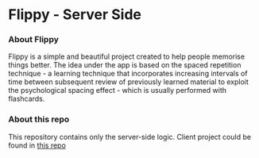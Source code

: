 # Flippy - Server Side
### About Flippy
Flippy is a simple and beautiful project created to help people memorise things better. The idea under the app is based on the spaced repetition technique - a learning technique that incorporates increasing intervals of time between subsequent review of previously learned material to exploit the psychological spacing effect - which is usually performed with flashcards.

### About this repo
This repository contains only the server-side logic. Client project could be found in [this repo](https://github.com/Nastik1811/flippy-cards)